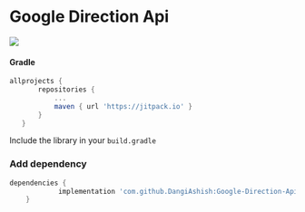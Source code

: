 # Google Direction Api

[![](https://jitpack.io/v/DangiAshish/Google-Direction-Api.svg)](https://jitpack.io/#DangiAshish/Google-Direction-Api)

#### Gradle

 ```gradle
 allprojects {
		repositories {
			...
			maven { url 'https://jitpack.io' }
		}
	}
 ```
 
Include the library in your `build.gradle`

 ### Add dependency

```groovy
dependencies {
	        implementation 'com.github.DangiAshish:Google-Direction-Api:1.1'
	}
```
